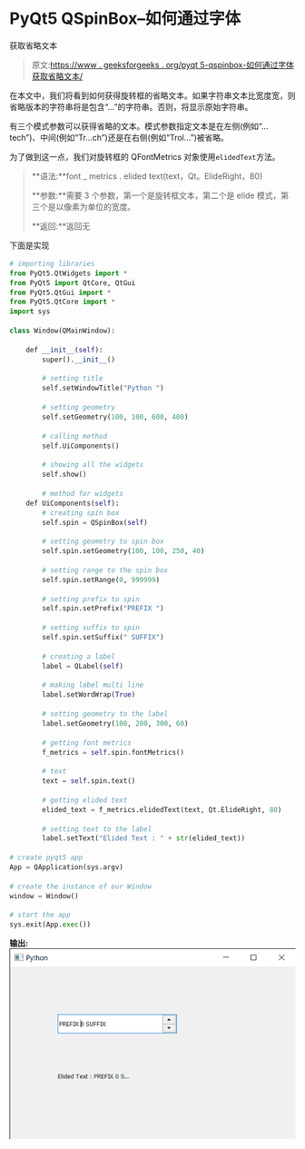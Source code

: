 # PyQt5 QSpinBox–如何通过字体

获取省略文本

> 原文:[https://www . geeksforgeeks . org/pyqt 5-qspinbox-如何通过字体获取省略文本/](https://www.geeksforgeeks.org/pyqt5-qspinbox-how-to-get-the-elided-text-through-font/)

在本文中，我们将看到如何获得旋转框的省略文本。如果字符串文本比宽度宽，则省略版本的字符串将是包含“…”的字符串。否则，将显示原始字符串。

有三个模式参数可以获得省略的文本。模式参数指定文本是在左侧(例如“…tech”)、中间(例如“Tr…ch”)还是在右侧(例如“Trol…”)被省略。

为了做到这一点，我们对旋转框的 QFontMetrics 对象使用`elidedText`方法。

> **语法:**font _ metrics . elided text(text，Qt。ElideRight，80)
> 
> **参数:**需要 3 个参数，第一个是旋转框文本，第二个是 elide 模式，第三个是以像素为单位的宽度。
> 
> **返回:**返回无

下面是实现

```py
# importing libraries
from PyQt5.QtWidgets import * 
from PyQt5 import QtCore, QtGui
from PyQt5.QtGui import * 
from PyQt5.QtCore import * 
import sys

class Window(QMainWindow):

    def __init__(self):
        super().__init__()

        # setting title
        self.setWindowTitle("Python ")

        # setting geometry
        self.setGeometry(100, 100, 600, 400)

        # calling method
        self.UiComponents()

        # showing all the widgets
        self.show()

        # method for widgets
    def UiComponents(self):
        # creating spin box
        self.spin = QSpinBox(self)

        # setting geometry to spin box
        self.spin.setGeometry(100, 100, 250, 40)

        # setting range to the spin box
        self.spin.setRange(0, 999999)

        # setting prefix to spin
        self.spin.setPrefix("PREFIX ")

        # setting suffix to spin
        self.spin.setSuffix(" SUFFIX")

        # creating a label
        label = QLabel(self)

        # making label multi line
        label.setWordWrap(True)

        # setting geometry to the label
        label.setGeometry(100, 200, 300, 60)

        # getting font metrics
        f_metrics = self.spin.fontMetrics()

        # text
        text = self.spin.text()

        # getting elided text
        elided_text = f_metrics.elidedText(text, Qt.ElideRight, 80)

        # setting text to the label
        label.setText("Elided Text : " + str(elided_text))

# create pyqt5 app
App = QApplication(sys.argv)

# create the instance of our Window
window = Window()

# start the app
sys.exit(App.exec())
```

**输出:**
![](img/1f294beb6045060ea55b65284b7fa227.png)